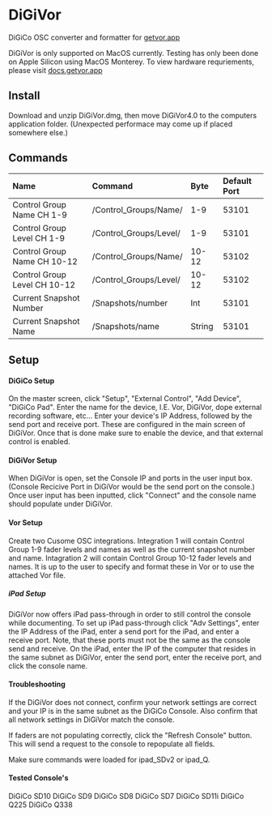 # DiGiVor

DiGiCo OSC converter and formatter for [getvor.app](https://getvor.app)

DiGiVor is only supported on MacOS currently. Testing has only been done on Apple Silicon using MacOS Monterey. To view hardware requriements, please visit [docs.getvor.app](https://docs.getvor.app/vor/minimum-requirements-1080p)

## Install
Download and unzip DiGiVor.dmg, then move DiGiVor4.0 to the computers application folder. (Unexpected performace may come up if placed somewhere else.)

## Commands
| Name                       | Command               |Byte   | Default Port  |
| :--------------------------|:----------------------| :-----|:--------------|
|Control Group Name CH 1-9   |/Control_Groups/Name/  | 1-9   | 53101
|Control Group Level CH 1-9  |/Control_Groups/Level/ | 1-9   | 53101
|Control Group Name CH 10-12 |/Control_Groups/Name/  | 10-12 | 53102
|Control Group Level CH 10-12|/Control_Groups/Level/ | 10-12 | 53102
|Current Snapshot Number     |/Snapshots/number      |Int    | 53101
|Current Snapshot Name       |/Snapshots/name        |String | 53101

## Setup

#### DiGiCo Setup

On the master screen, click "Setup", "External Control", "Add Device", "DiGiCo Pad". Enter the name for the device, I.E. Vor, DiGiVor, dope external recording software, etc... Enter your device's IP Address, followed by the send port and receive port. These are configured in the main screen of DiGiVor. Once that is done make sure to enable the device, and that external control is enabled. 

#### DiGiVor Setup
When DiGiVor is open, set the Console IP and ports in the user input box. (Console Recicive Port in DiGiVor would be the send port on the console.) Once user input has been inputted, click "Connect" and the console name should populate under DiGiVor.

#### Vor Setup
Create two Cusome OSC integrations. Integration 1 will contain Control Group 1-9 fader levels and names as well as the current snapshot number and name. Intagration 2 will contain Control Group 10-12 fader levels and names. It is up to the user to specify and format these in Vor or to use the attached Vor file.

##### iPad Setup
DiGiVor now offers iPad pass-through in order to still control the console while documenting. To set up iPad pass-through click "Adv Settings", enter the IP Address of the iPad, enter a send port for the iPad, and enter a receive port. Note, that these ports must not be the same as the console send and receive. On the iPad, enter the IP of the computer that resides in the same subnet as DiGiVor, enter the send port, enter the receive port, and click the console name. 

#### Troubleshooting
If the DiGiVor does not connect, confirm your network settings are correct and your IP is in the same subnet as the DiGiCo Console. Also confirm that all network settings in DiGiVor match the console.

If faders are not populating correctly, click the "Refresh Console" button. This will send a request to the console to repopulate all fields.

Make sure commands were loaded for ipad_SDv2 or ipad_Q.

#### Tested Console's
DiGiCo SD10
DiGiCo SD9
DiGiCo SD8
DiGiCo SD7
DiGiCo SD11i
DiGiCo Q225
DiGiCo Q338

